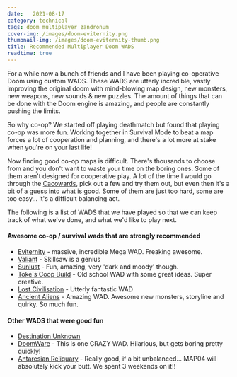 ```yaml
---
date:   2021-08-17
category: technical
tags: doom multiplayer zandronum
cover-img: /images/doom-eviternity.png
thumbnail-img: /images/doom-eviternity-thumb.png
title: Recommended Multiplayer Doom WADS
readtime: true
---
```


For a while now a bunch of friends and I have been playing co-operative Doom using custom WADS. These WADS are utterly incredible, vastly improving the original doom with mind-blowing map design, new monsters, new weapons, new sounds & new puzzles. The amount of things that can be done with the Doom engine is amazing, and people are constantly pushing the limits. 

So why co-op? We started off playing deathmatch but found that playing co-op was more fun. Working together in Survival Mode to beat a map forces a lot of cooperation and planning, and there's a lot more at stake when you're on your last life!

Now finding good co-op maps is difficult. There's thousands to choose from and you don't want to waste your time on the boring ones. Some of them aren't designed for cooperative play. A lot of the time I would go through the [Cacowards](https://www.doomworld.com/cacowards/), pick out a few and try them out, but even then it's a bit of a guess into what is good. Some of them are just too hard, some are too easy... it's a difficult balancing act.

The following is a list of WADS that we have played so that we can keep track of what we've done, and what we'd like to play next. 

#### Awesome co-op / survival wads that are strongly recommended

* [Eviternity](https://www.doomworld.com/forum/topic/103425-final-release-eviternity/) - massive, incredible Mega WAD. Freaking awesome. 
* [Valiant](https://doomwiki.org/wiki/Valiant)  - Skillsaw is a genius
* [Sunlust](https://doomwiki.org/wiki/Sunlust) - Fun, amazing, very 'dark and moody' though.
* [Toke's Coop Build](http://www.doom2.net/toke/) - Old school WAD with some great ideas. Super creative.
* [Lost Civilisation](https://www.doomworld.com/forum/topic/105215-lost-civilization-22-map-fun-and-nonlinear-megawad-now-with-download-link/) - Utterly fantastic WAD
* [Ancient Aliens](https://doomwiki.org/wiki/Ancient_Aliens) - Amazing WAD. Awesome new monsters, storyline and quirky. So much fun.

#### Other WADS that were good fun 

* [Destination Unknown](https://www.doomworld.com/idgames/deathmatch/skulltag/du_se)
* [DoomWare](https://zandronum.com/forum/viewtopic.php?t=7919) - This is one CRAZY WAD. Hilarious, but gets boring pretty quickly!
* [Antaresian Reliquary](https://doomwiki.org/wiki/Antaresian_Reliquary) - Really good, if a bit unbalanced... MAP04 will absolutely kick your butt. We spent 3 weekends on it!!

